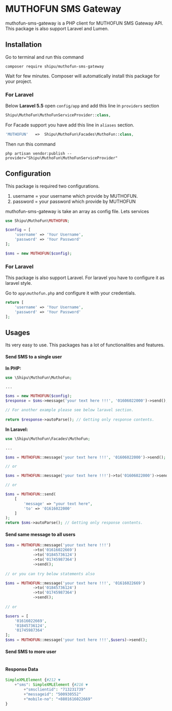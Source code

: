 # MUTHOFUN SMS Gateway

muthofun-sms-gateway is a PHP client for MUTHOFUN SMS Gateway API. This package is also support Laravel and Lumen.

## Installation

Go to terminal and run this command

```shell
composer require shipu/muthofun-sms-gateway
```

Wait for few minutes. Composer will automatically install this package for your project.

### For Laravel

Below **Laravel 5.5** open `config/app` and add this line in `providers` section

```php
Shipu\MuthoFun\MuthoFunServiceProvider::class,
```

For Facade support you have add this line in `aliases` section.

```php
'MUTHOFUN'   =>  Shipu\MuthoFun\Facades\MuthoFun::class,
```

Then run this command

```shell
php artisan vendor:publish --provider="Shipu\MuthoFun\MuthoFunServiceProvider"
```

## Configuration

This package is required two configurations.

1. username = your username which provide by MUTHOFUN.
2. password = your password which provide by MUTHOFUN

muthofun-sms-gateway is take an array as config file. Lets services

```php
use Shipu\MuthoFun\MUTHOFUN;

$config = [
    'username' => 'Your Username',
    'password' => 'Your Password'
];

$sms = new MUTHOFUN($config);
```
### For Laravel

This package is also support Laravel. For laravel you have to configure it as laravel style.

Go to `app\muthofun.php` and configure it with your credentials.

```php
return [
    'username' => 'Your Username',
    'password' => 'Your Password'
];
```

## Usages
Its very easy to use. This packages has a lot of functionalities and features.

#### Send SMS to a single user

**In PHP:**
```php
use \Shipu\MuthoFun\MuthoFun;

...

$sms = new MUTHOFUN($config);
$response = $sms->message('your text here !!!', '01606022000')->send(); // Guzzle Response with request data

// For another example please see below laravel section. 
 
return $response->autoParse(); // Getting only response contents.
```
**In Laravel:**
```php
use \Shipu\MuthoFun\Facades\MuthoFun;

...

$sms = MUTHOFUN::message('your text here !!!', '01606022000')->send(); // Guzzle Response with request data

// or

$sms = MUTHOFUN::message('your text here !!!')->to('01606022000')->send();

// or

$sms = MUTHOFUN::send(
    [
        'message' => "your text here",
        'to' => '01616022000'
    ]
);
return $sms->autoParse(); // Getting only response contents.
```

#### Send same message to all users
```php
$sms = MUTHOFUN::message('your text here !!!')
            ->to('01616022669')
            ->to('01845736124')
            ->to('01745987364')
            ->send();
            
// or you can try below statements also

$sms = MUTHOFUN::message('your text here !!!', '01616022669')
            ->to('01845736124')
            ->to('01745987364')
            ->send();
            
// or           

$users = [
    '01616022669',
    '01845736124',
    '01745987364'
];        
$sms = MUTHOFUN::message('your text here !!!',$users)->send(); 
```

#### Send SMS to more user
```php

```

#### Response Data
```php
SimpleXMLElement {#212 ▼
    +"sms": SimpleXMLElement {#216 ▼
        +"smsclientid": "713231739"
        +"messageid": "500930552"
        +"mobile-no": "+8801616022669"
}
```